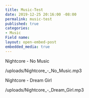 ```yaml
---
title: Music-Test
date: 2019-12-25 20:16:00 -08:00
permalink: music-test
published: true
categories:
- Music
Field name: 
layout: open-embed-post
embedded_media: true
---
```


Nightcore - No Music

/uploads/Nightcore_-_No_Music.mp3

Nightcore - Dream Girl

/uploads/Nightcore_-_Dream_Girl.mp3